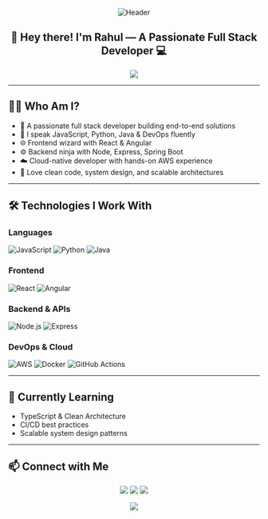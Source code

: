 <!-- Banner or animated header -->
<p align="center">
  <img src="https://capsule-render.vercel.app/api?type=waving&color=0:2F80ED,100:56CCF2&height=200&section=header&text=Rahul%20Patha%20🚀&fontSize=45&fontColor=ffffff" alt="Header" />
</p>

<h2 align="center">👋 Hey there! I'm Rahul — A Passionate Full Stack Developer 💻</h2>

<p align="center">
  <img src="https://readme-typing-svg.herokuapp.com?font=Fira+Code&duration=2500&pause=500&center=true&vCenter=true&width=435&lines=Building+scalable+web+apps;Crafting+clean+code+%F0%9F%92%AA;Turning+ideas+into+tech+%E2%9C%A8" />
</p>

---

## 🧑‍💻 Who Am I?

- 🔭 A passionate full stack developer building end-to-end solutions  
- 💬 I speak JavaScript, Python, Java & DevOps fluently  
- 🌐 Frontend wizard with React & Angular  
- ⚙️ Backend ninja with Node, Express, Spring Boot  
- ☁️ Cloud-native developer with hands-on AWS experience  
- 🧩 Love clean code, system design, and scalable architectures

---

## 🛠️ Technologies I Work With

### Languages
![JavaScript](https://img.shields.io/badge/-JavaScript-F7DF1E?style=for-the-badge&logo=javascript&logoColor=000)
![Python](https://img.shields.io/badge/-Python-3776AB?style=for-the-badge&logo=python&logoColor=fff)
![Java](https://img.shields.io/badge/-Java-007396?style=for-the-badge&logo=java&logoColor=fff)

### Frontend
![React](https://img.shields.io/badge/-React-61DAFB?style=for-the-badge&logo=react&logoColor=000)
![Angular](https://img.shields.io/badge/-Angular-DD0031?style=for-the-badge&logo=angular&logoColor=fff)

### Backend & APIs
![Node.js](https://img.shields.io/badge/-Node.js-339933?style=for-the-badge&logo=nodedotjs&logoColor=fff)
![Express](https://img.shields.io/badge/-Express-000000?style=for-the-badge&logo=express&logoColor=fff)

### DevOps & Cloud
![AWS](https://img.shields.io/badge/-AWS-FF9900?style=for-the-badge&logo=amazonaws&logoColor=fff)
![Docker](https://img.shields.io/badge/-Docker-2496ED?style=for-the-badge&logo=docker&logoColor=fff)
![GitHub Actions](https://img.shields.io/badge/-GitHub%20Actions-2088FF?style=for-the-badge&logo=githubactions&logoColor=fff)

---


## 🧠 Currently Learning

- TypeScript & Clean Architecture
- CI/CD best practices
- Scalable system design patterns

---

## 📫 Connect with Me

<p align="center">
  <a href="https://www.linkedin.com/in/rahulpatha"><img src="https://img.shields.io/badge/-LinkedIn-blue?style=flat-square&logo=linkedin" /></a>
  <a href="mailto:rahul.patha29@gmail.com"><img src="https://img.shields.io/badge/-Email-red?style=flat-square&logo=gmail" /></a>
  <a href="https://rahulpatha.dev"><img src="https://img.shields.io/badge/-Portfolio-black?style=flat-square&logo=github" /></a>
</p>



<p align="center">
  <img src="https://capsule-render.vercel.app/api?type=waving&color=0:2F80ED,100:56CCF2&height=120&section=footer" />
</p>
